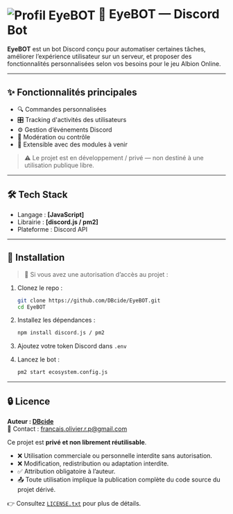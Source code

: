 # <img src="[https://github.com/DBcide.png](https://cdn.discordapp.com/avatars/1347319983256113223/ccf976b2b1943655b9360e021bd76eb1.webp?size=240)" alt="Profil EyeBOT" style="vertical-align:middle;"> 🤖 EyeBOT — Discord Bot

**EyeBOT** est un bot Discord conçu pour automatiser certaines tâches, améliorer l’expérience utilisateur sur un serveur, et proposer des fonctionnalités personnalisées selon vos besoins pour le jeu Albion Online.

---

## ✨ Fonctionnalités principales

- 🔍 Commandes personnalisées
- 🎛️ Tracking d'activités des utilisateurs
- ⚙️ Gestion d’événements Discord
- 🚫 Modération ou contrôle
- 📡 Extensible avec des modules à venir

> ⚠️ Le projet est en développement / privé — non destiné à une utilisation publique libre.

---

## 🛠️ Tech Stack

- Langage : **[JavaScript]**
- Librairie : **[discord.js / pm2]**
- Plateforme : Discord API

---

## 🚀 Installation

> 🧪 Si vous avez une autorisation d’accès au projet :

1. Clonez le repo :
   ```bash
   git clone https://github.com/DBcide/EyeBOT.git
   cd EyeBOT
   ```

2. Installez les dépendances :
   ```bash
   npm install discord.js / pm2
   ```

3. Ajoutez votre token Discord dans `.env`

4. Lancez le bot :
   ```bash
   pm2 start ecosystem.config.js
   ```

---

## 🔒 Licence

**Auteur : [DBcide](https://github.com/DBcide)**  
📧 Contact : francais.olivier.r.p@gmail.com

Ce projet est **privé et non librement réutilisable**.

- ❌ Utilisation commerciale ou personnelle interdite sans autorisation.
- ❌ Modification, redistribution ou adaptation interdite.
- ✅ Attribution obligatoire à l’auteur.
- 📤 Toute utilisation implique la publication complète du code source du projet dérivé.

👉 Consultez [`LICENSE.txt`](./LICENSE.txt) pour plus de détails.
